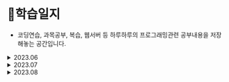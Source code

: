 # 📒학습일지
+ 코딩연습, 과목공부, 복습, 웹서버 등 하루하루의 프로그래밍관련 공부내용을 저장해놓는 공간입니다.

<details>
  <summary>2023.06</summary>
  <ul>
    <li><a href="/2023/06/2023-06-05.md">2023-06-05</a></li>
    <li><a href="/2023/06/2023-06-15.md">2023-06-15</a></li>
    <li><a href="/2023/06/2023-06-16.md">2023-06-16</a></li>
    <li><a href="/2023/06/2023-06-20.md">2023-06-20</a></li>
  </ul>
</details>
<details>
  <summary>2023.07</summary>
  <ul>
    <li><a href="/2023/07/2023-07-25.md">2023-07-25</a></li>
  </ul>
</details>
<details>
  <summary>2023.08</summary>
  <ul>
    <li><a href="/2023/08/2023-08-01.md">2023-08-01</a></li>
    <li><a href="/2023/08/2023-08-02.md">2023-08-02</a></li>
    <li><a href="/2023/08/2023-08-04.md">2023-08-04</a></li>
    <li><a href="/2023/08/2023-08-07.md">2023-08-07</a></li>
    <li><a href="/2023/08/2023-08-08.md">2023-08-08</a></li>
    <li><a href="/2023/08/2023-08-09.md">2023-08-09</a></li>
    <li><a href="/2023/08/2023-08-10.md">2023-08-10</a></li>
    <li><a href="/2023/08/2023-08-13.md">2023-08-13</a></li>
    <li><a href="/2023/08/2023-08-14.md">2023-08-14</a></li>
    <li><a href="/2023/08/2023-08-15.md">2023-08-15</a></li>
    <li><a href="/2023/08/2023-08-16.md">2023-08-16</a></li>
    <li><a href="/2023/08/2023-08-18.md">2023-08-18</a></li>
    <li><a href="/2023/08/2023-08-20.md">2023-08-20</a></li>
    <li><a href="/2023/08/2023-08-21.md">2023-08-21</a></li>
    <li><a href="/2023/08/2023-08-23.md">2023-08-23</a></li>
    <li><a href="/2023/08/2023-08-25.md">2023-08-25</a></li>
    <li><a href="/2023/08/2023-08-26.md">2023-08-26</a></li>
    <li><a href="/2023/08/2023-08-28.md">2023-08-28</a></li>
  </ul>
</details>

